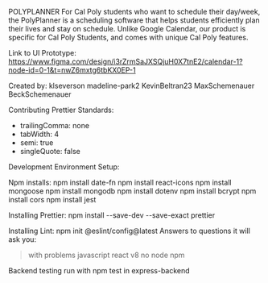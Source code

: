 POLYPLANNER
For Cal Poly students who want to schedule their day/week, the PolyPlanner is a scheduling software that helps students efficiently plan their lives and stay on schedule. Unlike Google Calendar, our product is specific for Cal Poly Students, and comes with unique Cal Poly features.

Link to UI Prototype: https://www.figma.com/design/i3rZrmSaJXSQjuH0X7tnE2/calendar-1?node-id=0-1&t=nwZ6mxtg6tbKX0EP-1

Created by:
  klseverson
  madeline-park2
  KevinBeltran23
  MaxSchemenauer
  BeckSchemenauer

Contributing
Prettier Standards:

-   trailingComma: none
-   tabWidth: 4
-   semi: true
-   singleQuote: false

Development Environment Setup:

Npm installs:
npm install date-fn
npm install react-icons
npm install mongoose
npm install mongodb
npm install dotenv
npm install bcrypt
npm install cors
npm install jest

Installing Prettier:
npm install --save-dev --save-exact prettier

Installing Lint:
npm init @eslint/config@latest
Answers to questions it will ask you:

> with problems
> javascript
> react
> v8
> no
> node
> npm

Backend testing run with npm test in express-backend
